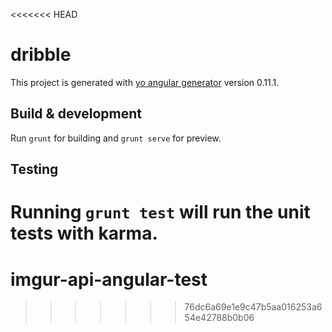 <<<<<<< HEAD
# dribble

This project is generated with [yo angular generator](https://github.com/yeoman/generator-angular)
version 0.11.1.

## Build & development

Run `grunt` for building and `grunt serve` for preview.

## Testing

Running `grunt test` will run the unit tests with karma.
=======
# imgur-api-angular-test
>>>>>>> 76dc6a69e1e9c47b5aa016253a654e42788b0b06

